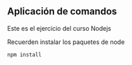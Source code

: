 ## Aplicación de comandos

Este es el ejercicio del curso Nodejs

Recuerden instalar los paquetes de node

```
npm install
```
